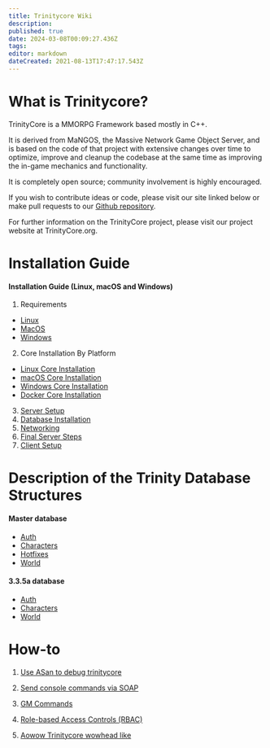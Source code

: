 ```yaml
---
title: Trinitycore Wiki
description: 
published: true
date: 2024-03-08T00:09:27.436Z
tags: 
editor: markdown
dateCreated: 2021-08-13T17:47:17.543Z
---
```


# What is Trinitycore?
TrinityCore is a MMORPG Framework based mostly in C++.

It is derived from MaNGOS, the Massive Network Game Object Server, and is based on the code of that project with extensive changes over time to optimize, improve and cleanup the codebase at the same time as improving the in-game mechanics and functionality.

It is completely open source; community involvement is highly encouraged.

If you wish to contribute ideas or code, please visit our site linked below or make pull requests to our [Github repository](https://github.com/TrinityCore/).

For further information on the TrinityCore project, please visit our project website at TrinityCore.org.

# Installation Guide

#### Installation Guide (Linux, macOS and Windows)

1. Requirements 
- [Linux](/install/requirements/linux) 
- [MacOS](/install/requirements/macos)
- [Windows](/install/requirements/windows)
2. Core Installation By Platform
- [Linux Core Installation](/install/Core-Installation/linux-core-installation)
- [macOS Core Installation](/install/Core-Installation/macOS-core-installation)
- [Windows Core Installation](/install/Core-Installation/windows-core-installation)
- [Docker Core Installation](/install/Core-Installation/Docker)
3. [Server Setup](/install/Server-Setup)
4. [Database Installation](/install/Database-Installation)
5. [Networking](/install/Networking)
6. [Final Server Steps](/install/Final-Server-Steps)
7. [Client Setup](/install/Client-Setup)

# Description of the Trinity Database Structures
#### Master database
- [Auth](/database/master/auth/home)
- [Characters](/database/master/characters/home)
- [Hotfixes](/database/master/hotfixes/home)
- [World](/database/master/world/home)

#### 3.3.5a database
- [Auth](/database/335/auth/home)
- [Characters](/database/335/characters/home)
- [World](/database/335/world/home)

# How-to
1. [Use ASan to debug trinitycore](/how-to/asan)
2. [Send console commands via SOAP](/how-to/SOAP)
3. [GM Commands](/how-to/gm-commands)
4. [Role-based Access Controls (RBAC)](/how-to/RBAC)

5. [Aowow Trinitycore wowhead like](https://aowow.trinitycore.info/)

